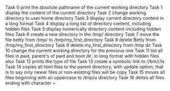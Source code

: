 Task 0 print the absolute pathname of the current working directory
Task 1 display the content of the current directory
Task 2 change working directory to user home directory
Task 3 display current directory content in a long format
Task 4 display a long list of directory content, including hidden files
Task 5 display numerically directory content-including hidden files
Task 6 create a new directory in the /tmp/ directory
Task 7 move the file betty from /tmp/ to /tmp/my_first_directory
Task 8 delete Betty from /tmp/my_first_directory
Task 9 delete my_first_directory from /tmp dir
Task 10 change the current working directory for the previous one
Task 11 list all files in pwd, parent's of pwd and boot dir, in long format with hidden files also
Task 12 prints the type of file
Task 13 create a symbolic link to //bin///ls
Task 14 copies all html files to the parent directory, with update option, that is to say only newer files or non-existing files will be copy
Task 15 moves all files beginning with an uppercase to /tmp/u directory
Task 16 deltes all files ending with character ~
